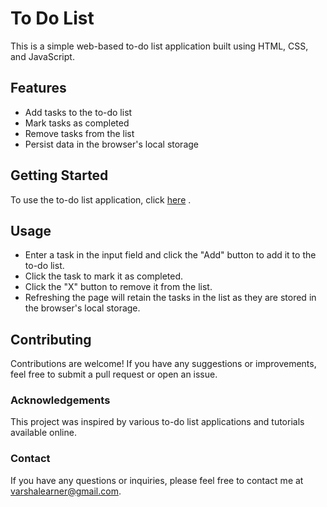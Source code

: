 # To Do List
This is a simple web-based to-do list application built using HTML, CSS, and JavaScript.

## Features
- Add tasks to the to-do list
- Mark tasks as completed
- Remove tasks from the list
- Persist data in the browser's local storage

## Getting Started
To use the to-do list application, click [here](https://varshalearner.github.io/to_do_list/) .

## Usage
- Enter a task in the input field and click the "Add" button to add it to the to-do list.
- Click the task to mark it as completed.
- Click the "X" button to remove it from the list.
- Refreshing the page will retain the tasks in the list as they are stored in the browser's local storage.
## Contributing
Contributions are welcome! If you have any suggestions or improvements, feel free to submit a pull request or open an issue.

### Acknowledgements
This project was inspired by various to-do list applications and tutorials available online.
### Contact
If you have any questions or inquiries, please feel free to contact me at varshalearner@gmail.com.
